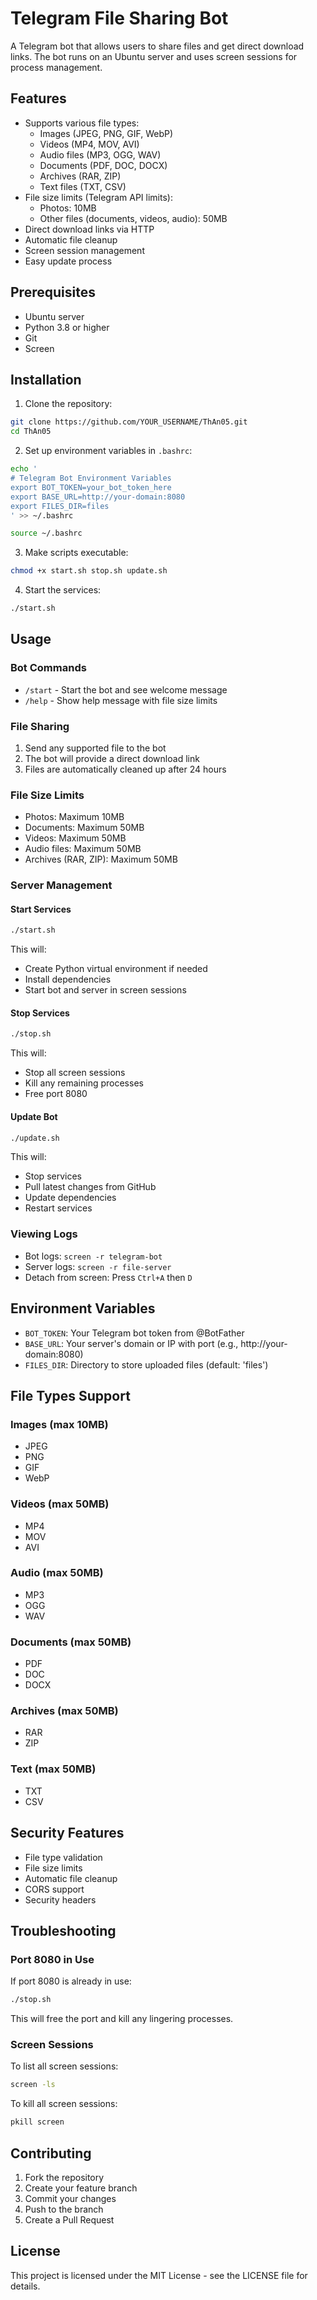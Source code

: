 # Telegram File Sharing Bot

A Telegram bot that allows users to share files and get direct download links. The bot runs on an Ubuntu server and uses screen sessions for process management.

## Features

- Supports various file types:
  - Images (JPEG, PNG, GIF, WebP)
  - Videos (MP4, MOV, AVI)
  - Audio files (MP3, OGG, WAV)
  - Documents (PDF, DOC, DOCX)
  - Archives (RAR, ZIP)
  - Text files (TXT, CSV)
- File size limits (Telegram API limits):
  - Photos: 10MB
  - Other files (documents, videos, audio): 50MB
- Direct download links via HTTP
- Automatic file cleanup
- Screen session management
- Easy update process

## Prerequisites

- Ubuntu server
- Python 3.8 or higher
- Git
- Screen

## Installation

1. Clone the repository:
```bash
git clone https://github.com/YOUR_USERNAME/ThAn05.git
cd ThAn05
```

2. Set up environment variables in `.bashrc`:
```bash
echo '
# Telegram Bot Environment Variables
export BOT_TOKEN=your_bot_token_here
export BASE_URL=http://your-domain:8080
export FILES_DIR=files
' >> ~/.bashrc

source ~/.bashrc
```

3. Make scripts executable:
```bash
chmod +x start.sh stop.sh update.sh
```

4. Start the services:
```bash
./start.sh
```

## Usage

### Bot Commands
- `/start` - Start the bot and see welcome message
- `/help` - Show help message with file size limits

### File Sharing
1. Send any supported file to the bot
2. The bot will provide a direct download link
3. Files are automatically cleaned up after 24 hours

### File Size Limits
- Photos: Maximum 10MB
- Documents: Maximum 50MB
- Videos: Maximum 50MB
- Audio files: Maximum 50MB
- Archives (RAR, ZIP): Maximum 50MB

### Server Management

#### Start Services
```bash
./start.sh
```
This will:
- Create Python virtual environment if needed
- Install dependencies
- Start bot and server in screen sessions

#### Stop Services
```bash
./stop.sh
```
This will:
- Stop all screen sessions
- Kill any remaining processes
- Free port 8080

#### Update Bot
```bash
./update.sh
```
This will:
- Stop services
- Pull latest changes from GitHub
- Update dependencies
- Restart services

### Viewing Logs
- Bot logs: `screen -r telegram-bot`
- Server logs: `screen -r file-server`
- Detach from screen: Press `Ctrl+A` then `D`

## Environment Variables

- `BOT_TOKEN`: Your Telegram bot token from @BotFather
- `BASE_URL`: Your server's domain or IP with port (e.g., http://your-domain:8080)
- `FILES_DIR`: Directory to store uploaded files (default: 'files')

## File Types Support

### Images (max 10MB)
- JPEG
- PNG
- GIF
- WebP

### Videos (max 50MB)
- MP4
- MOV
- AVI

### Audio (max 50MB)
- MP3
- OGG
- WAV

### Documents (max 50MB)
- PDF
- DOC
- DOCX

### Archives (max 50MB)
- RAR
- ZIP

### Text (max 50MB)
- TXT
- CSV

## Security Features

- File type validation
- File size limits
- Automatic file cleanup
- CORS support
- Security headers

## Troubleshooting

### Port 8080 in Use
If port 8080 is already in use:
```bash
./stop.sh
```
This will free the port and kill any lingering processes.

### Screen Sessions
To list all screen sessions:
```bash
screen -ls
```

To kill all screen sessions:
```bash
pkill screen
```

## Contributing

1. Fork the repository
2. Create your feature branch
3. Commit your changes
4. Push to the branch
5. Create a Pull Request

## License

This project is licensed under the MIT License - see the LICENSE file for details.